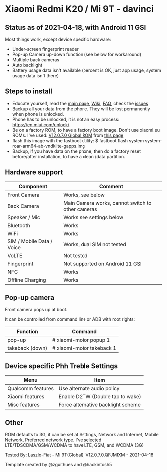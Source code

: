 # Xiaomi Redmi K20 / Mi 9T - davinci

## Status as of 2021-04-18, with Android 11 GSI

Most things work, except device specific hardware:

- Under-screen fingerprint reader
- Pop-up Camera up-down function (see below for workaround)
- Multiple back cameras
- Auto backlight
- Battery usage data isn't available (percent is OK, just app usage, system usage data isn't there)

## Steps to install
- Educate yourself, read the [main page](https://github.com/phhusson/treble_experimentations), [Wiki](https://github.com/phhusson/treble_experimentations/wiki), [FAQ](https://github.com/phhusson/treble_experimentations/wiki/Frequently-Asked-Questions-%28FAQ%29), check the [issues](https://github.com/phhusson/treble_experimentations/issues)
- Backup all your data from the phone. They will be lost permanently when phone is unlocked.
- Phone has to be unlocked, it is not an easy process: https://en.miui.com/unlock/
- Be on a factory ROM, to have a factory boot image. Don't use xiaomi.eu ROMs. I've used: [V12.0.7.0 Global ROM](https://bigota.d.miui.com/V12.0.7.0.QFJMIXM/miui_DAVINCIGlobal_V12.0.7.0.QFJMIXM_9866f56704_10.0.zip) from [this page](https://c.mi.com/oc/miuidownload/detail?device=1700361)
- flash this image with the fastboot utility:
    $ fastboot flash system  system-roar-arm64-ab-vndklite-gapps.img
- Backup, if you have data on the phone, then do a factory reset before/after installation, to have a clean /data partition.

## Hardware support

| Component | Comment |
|-----------|---------|
| Front Camera | Works, see below |
| Back Camera | Main Camera works, cannot switch to other cameras |
| Speaker / Mic | Works see settings below|
| Bluetooth | Works |
| WiFi | Works |
| SIM / Mobile Data / Voice | Works, dual SIM not tested |
| VoLTE | Not tested |
| Fingerprint | Not supported on Android 11 GSI |
| NFC | Works |
| Offline Charging | Works |

## Pop-up camera 

Front camera pops up at boot.

It can be controlled from command line or ADB with root rights:

| Function | Command |
|----------|---------|
| pop-up | # xiaomi-motor popup 1 |
|takeback (down) | # xiaomi-motor takeback 1 |

## Device specific Phh Treble Settings

| Menu | Item |
|------|------|
| Qualcomm features | Use alternate audio policy |
| Xiaomi features | Enable D2TW (Double tap to wake) |
| Misc features | Force alternative backlight scheme |

## Other

ROM defaults to 3G, it can be set at Settings, Network and Internet, Mobile Network, Preferred network type. I've selected LTE/TDSCDMA/GSM/WCDMA to have LTE, GSM, and WCDMA (3G)

Tested By: Laszlo-Fiat - Mi 9T(Global), V12.0.7.0.QFJMIXM - 2021-04-18 

Template created by @zguithues and @hackintosh5